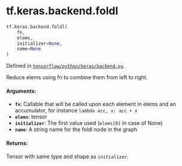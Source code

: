 <div itemscope itemtype="http://developers.google.com/ReferenceObject">
<meta itemprop="name" content="tf.keras.backend.foldl" />
<meta itemprop="path" content="Stable" />
</div>

# tf.keras.backend.foldl

``` python
tf.keras.backend.foldl(
    fn,
    elems,
    initializer=None,
    name=None
)
```



Defined in [`tensorflow/python/keras/backend.py`](https://www.tensorflow.org/code/tensorflow/python/keras/backend.py).

Reduce elems using fn to combine them from left to right.

#### Arguments:

* <b>`fn`</b>: Callable that will be called upon each element in elems and an
        accumulator, for instance `lambda acc, x: acc + x`
* <b>`elems`</b>: tensor
* <b>`initializer`</b>: The first value used (`elems[0]` in case of None)
* <b>`name`</b>: A string name for the foldl node in the graph


#### Returns:

Tensor with same type and shape as `initializer`.